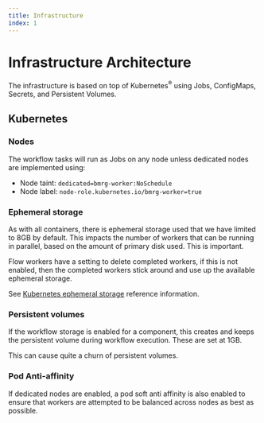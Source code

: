 ```yaml
---
title: Infrastructure
index: 1
---
```


# Infrastructure Architecture

The infrastructure is based on top of Kubernetes<sup>®</sup> using Jobs, ConfigMaps, Secrets, and Persistent Volumes.

## Kubernetes

### Nodes

The workflow tasks will run as Jobs on any node unless dedicated nodes are implemented using:

- Node taint: `dedicated=bmrg-worker:NoSchedule`
- Node label: `node-role.kubernetes.io/bmrg-worker=true`

### Ephemeral storage

As with all containers, there is ephemeral storage used that we have limited to 8GB by default. This impacts the number of workers that can be running in parallel, based on the amount of primary disk used. This is important. 

Flow workers have a setting to delete completed workers, if this is not enabled, then the completed workers stick around and use up the available ephemeral storage.

See [Kubernetes ephemeral storage](https://kubernetes.io/docs/concepts/configuration/manage-compute-resources-container/#local-ephemeral-storage) reference information.

### Persistent volumes

If the workflow storage is enabled for a component, this creates and keeps the persistent volume during workflow execution. These are set at 1GB.

This can cause quite a churn of persistent volumes.

### Pod Anti-affinity

If dedicated nodes are enabled, a pod soft anti affinity is also enabled to ensure that workers are attempted to be balanced across nodes as best as possible.

